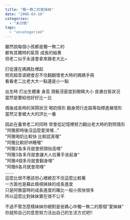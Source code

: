```yaml
---
title: "獨一無二的愛妹妹"
date: "2006-03-10"
categories: 
  - "未分類"
tags: 
  - "uncategoried"
---
```


雖然說每個小孩都是獨一無二的  
都有其獨特的氣質 成長的結奏  
但老二似乎永遠會拿來跟老大比~

打從還在媽媽肚裡起  
照完超音波總會忍不住翻翻懷老大時的媽媽手冊  
看看老二比老大大一點還是小一點

出生時 打出生體重 身高 頭髮茂密度到眼睛大小 皮膚白皙狀況  
當然是要給他好好比一比

偶後成長時的哭鬧狀況 喝奶情形 翻身爬行走路等指標進展情形  
當然又會被大大的評比一番

因此在養育老二的同時 常會從記憶裡努力翻出老大時的對照情形  
"阿徹那時後沒這麼愛哭哩..."  
"阿徹喝奶比較快 比較認真喔"  
"阿徹比較好哄睡喔"  
"阿徹2各多月就會把頭抬高哩"  
"阿徹3各多月就會讓大人拉著手坐起身"  
"阿徹4個多月就會翻身哩"  
"阿徹6各月就會爬哩"  
.......  
這麼比很不應該但心裡總忍不住這麼比較著  
一方面也是藉此檢視妹妹的成長進度  
只是阿徹當時的成長進度的確比一般小孩快很多  
所以這麼比對妹妹實在很不公平

不過不管怎麼樣妹妹你絕對是爸媽心中獨一無二的那個"愛妹妹"  
你就照自己的意思努力活出自己的生活方式吧!!
